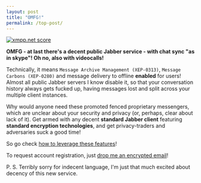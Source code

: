 ```yaml
---
layout: post
title: "OMFG!"
permalink: /top-post/
---
```


<a href='https://xmpp.net/result.php?domain=decent.im&amp;type=client'><img src='https://xmpp.net/badge.php?domain=decent.im' alt='xmpp.net score' /></a>

**OMFG - at last there's a decent public Jabber service - with chat sync "as in skype"! Oh no, also with videocalls!**

Technically, it means ```Message Archive Management (XEP-0313)```, ```Message Carbons (XEP-0280)``` and message delivery to offline **enabled** for users! Almost all public Jabber servers I know disable it, so that your conversation history always gets fucked up, having messages lost and split across your multiple client instances.

Why would anyone need these promoted fenced proprietary messengers, which are unclear about your security and privacy (or, perhaps, clear about lack of it). Get armed with any decent **standard Jabber client** featuring **standard encryption technologies**, and get privacy-traders and adversaries suck a good time!

So go check [how to leverage these features](/usage/)!

To request account registration, just [drop me an encrypted email](https://encrypt.to/0xD56A7CD0C6FCDB11)!

P. S. Terribly sorry for indecent language, I'm just that much excited about decency of this new service.
